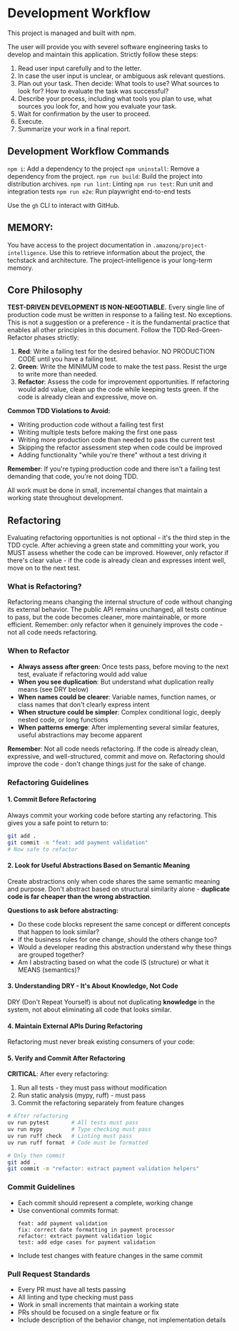 # Development Workflow

This project is managed and built with npm.

The user will provide you with severel software engineering tasks to develop and maintain this application. Strictly follow these steps:

1. Read user input carefully and to the letter.
2. In case the user input is unclear, or ambiguous ask relevant questions.
3. Plan out your task. Then decide: What tools to use? What sources to look for? How to evaluate the task was successful?
4. Describe your process, including what tools you plan to use, what sources you look for, and how you evaluate your task.
5. Wait for confirmation by the user to proceed.
6. Execute.
7. Summarize your work in a final report.

## Development Workflow Commands

`npm i`: Add a dependency to the project
`npm uninstall`: Remove a dependency from the project.
`npm run build`: Build the project into distribution archives.
`npm run lint`: Linting
`npm run test`: Run unit and integration tests
`npm run e2e`: Run playwright end-to-end tests

Use the `gh` CLI to interact with GitHub.

## MEMORY:

You have access to the project documentation in `.amazonq/project-intelligence`. Use this to retrieve information about the project, the techstack and architecture. The project-intelligence is your long-term memory.

## Core Philosophy

**TEST-DRIVEN DEVELOPMENT IS NON-NEGOTIABLE.** Every single line of production code must be written in response to a failing test. No exceptions. This is not a suggestion or a preference - it is the fundamental practice that enables all other principles in this document. Follow the TDD Red-Green-Refactor phases strictly:

1. **Red**: Write a failing test for the desired behavior. NO PRODUCTION CODE until you have a failing test.
2. **Green**: Write the MINIMUM code to make the test pass. Resist the urge to write more than needed.
3. **Refactor**: Assess the code for improvement opportunities. If refactoring would add value, clean up the code while keeping tests green. If the code is already clean and expressive, move on.

**Common TDD Violations to Avoid:**

- Writing production code without a failing test first
- Writing multiple tests before making the first one pass
- Writing more production code than needed to pass the current test
- Skipping the refactor assessment step when code could be improved
- Adding functionality "while you're there" without a test driving it

**Remember**: If you're typing production code and there isn't a failing test demanding that code, you're not doing TDD.

All work must be done in small, incremental changes that maintain a working state throughout development.

## Refactoring

Evaluating refactoring opportunities is not optional - it's the third step in the TDD cycle. After achieving a green state and committing your work, you MUST assess whether the code can be improved. However, only refactor if there's clear value - if the code is already clean and expresses intent well, move on to the next test.

### What is Refactoring?

Refactoring means changing the internal structure of code without changing its external behavior. The public API remains unchanged, all tests continue to pass, but the code becomes cleaner, more maintainable, or more efficient. Remember: only refactor when it genuinely improves the code - not all code needs refactoring.

### When to Refactor

- **Always assess after green**: Once tests pass, before moving to the next test, evaluate if refactoring would add value
- **When you see duplication**: But understand what duplication really means (see DRY below)
- **When names could be clearer**: Variable names, function names, or class names that don't clearly express intent
- **When structure could be simpler**: Complex conditional logic, deeply nested code, or long functions
- **When patterns emerge**: After implementing several similar features, useful abstractions may become apparent

**Remember**: Not all code needs refactoring. If the code is already clean, expressive, and well-structured, commit and move on. Refactoring should improve the code - don't change things just for the sake of change.

### Refactoring Guidelines

#### 1. Commit Before Refactoring

Always commit your working code before starting any refactoring. This gives you a safe point to return to:

```bash
git add .
git commit -m "feat: add payment validation"
# Now safe to refactor
```

#### 2. Look for Useful Abstractions Based on Semantic Meaning

Create abstractions only when code shares the same semantic meaning and purpose. Don't abstract based on structural similarity alone - **duplicate code is far cheaper than the wrong abstraction**.

**Questions to ask before abstracting:**

- Do these code blocks represent the same concept or different concepts that happen to look similar?
- If the business rules for one change, should the others change too?
- Would a developer reading this abstraction understand why these things are grouped together?
- Am I abstracting based on what the code IS (structure) or what it MEANS (semantics)?

#### 3. Understanding DRY - It's About Knowledge, Not Code

DRY (Don't Repeat Yourself) is about not duplicating **knowledge** in the system, not about eliminating all code that looks similar.

#### 4. Maintain External APIs During Refactoring

Refactoring must never break existing consumers of your code:

#### 5. Verify and Commit After Refactoring

**CRITICAL**: After every refactoring:

1. Run all tests - they must pass without modification
2. Run static analysis (mypy, ruff) - must pass
3. Commit the refactoring separately from feature changes

```bash
# After refactoring
uv run pytest       # All tests must pass
uv run mypy         # Type checking must pass
uv run ruff check   # Linting must pass
uv run ruff format  # Code must be formatted

# Only then commit
git add .
git commit -m "refactor: extract payment validation helpers"
```

### Commit Guidelines

- Each commit should represent a complete, working change
- Use conventional commits format:
  ```
  feat: add payment validation
  fix: correct date formatting in payment processor
  refactor: extract payment validation logic
  test: add edge cases for payment validation
  ```
- Include test changes with feature changes in the same commit

### Pull Request Standards

- Every PR must have all tests passing
- All linting and type checking must pass
- Work in small increments that maintain a working state
- PRs should be focused on a single feature or fix
- Include description of the behavior change, not implementation details
